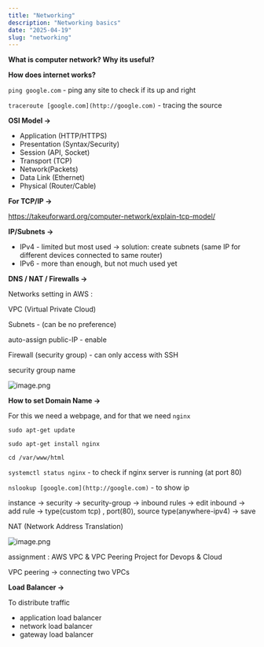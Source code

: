 ```yaml
---
title: "Networking"
description: "Networking basics"
date: "2025-04-19"
slug: "networking"
---
```


**What is computer network? Why its useful?**

**How does internet works?**

`ping google.com`  - ping any site to check if its up and right

`traceroute [google.com](http://google.com)` - tracing the source

**OSI Model →**

- Application (HTTP/HTTPS)
- Presentation (Syntax/Security)
- Session (API, Socket)
- Transport (TCP)
- Network(Packets)
- Data Link (Ethernet)
- Physical (Router/Cable)

**For TCP/IP →**

https://takeuforward.org/computer-network/explain-tcp-model/

**IP/Subnets →** 

- IPv4 - limited but most used → solution: create subnets (same IP for different devices connected to same router)
- IPv6 - more than enough, but not much used yet

**DNS / NAT / Firewalls →**

Networks setting in AWS :

VPC (Virtual Private Cloud)

Subnets - (can be no preference)

auto-assign public-IP - enable

Firewall (security group) - can only access with SSH

security group name

![image.png](attachment:053af1ac-de54-4f33-aa78-35fb61d3ff13:image.png)

**How to set Domain Name →**

For this we need a webpage, and for that we need `nginx`

`sudo apt-get update`

`sudo apt-get install nginx` 

`cd /var/www/html` 

`systemctl status nginx` - to check if nginx server is running (at port 80)

`nslookup [google.com](http://google.com)` - to show ip

instance → security → security-group → inbound rules → edit inbound → add rule → type(custom tcp) , port(80), source type(anywhere-ipv4) → save

NAT (Network Address Translation)

![image.png](attachment:c8274f90-782c-42e0-8762-223133b2822b:image.png)

assignment : AWS VPC & VPC Peering Project for Devops & Cloud

VPC peering → connecting two VPCs

**Load Balancer →**

To distribute traffic

- application load balancer
- network load balancer
- gateway load balancer
